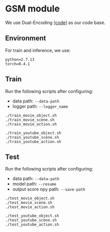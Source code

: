 # GSM module

We use Dual-Encoding [[code]](https://github.com/danieljf24/dual_encoding) as our code base.

## Environment

For train and inference, we use:
```
python=2.7.13
torch=0.4.1
```

## Train

Run the following scripts after configuring:

- data path: `--data-path`
- logger path: `--logger_name`
```
./train_movie_object.sh
./train_movie_scene.sh
./train_movie_action.sh

./train_youtube_object.sh
./train_youtube_scene.sh
./train_youtube_action.sh
```

## Test

Run the following scripts after configuring:

- data path: `--data-path`
- model path: `--resume`
- output score npy path: `--save-path`


```
./test_movie_object.sh
./test_movie_scene.sh
./test_movie_action.sh

./test_youtube_object.sh
./test_youtube_scene.sh
./test_youtube_action.sh
```